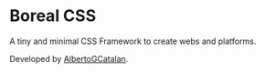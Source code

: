 Boreal CSS
==========
A tiny and minimal CSS Framework to create webs and platforms.

Developed by [AlbertoGCatalan](https://albertogcatalan.com).
